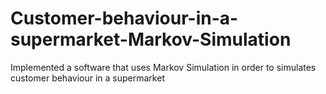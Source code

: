# Customer-behaviour-in-a-supermarket-Markov-Simulation
Implemented a software that uses Markov Simulation in order to simulates customer behaviour in a supermarket
